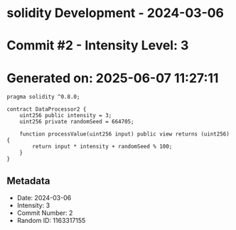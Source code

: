 ﻿# solidity Development - 2024-03-06
# Commit #2 - Intensity Level: 3
# Generated on: 2025-06-07 11:27:11
```solidity
pragma solidity ^0.8.0;

contract DataProcessor2 {
    uint256 public intensity = 3;
    uint256 private randomSeed = 664705;

    function processValue(uint256 input) public view returns (uint256) {
        return input * intensity + randomSeed % 100;
    }
}
```
## Metadata
- Date: 2024-03-06
- Intensity: 3
- Commit Number: 2
- Random ID: 1163317155
